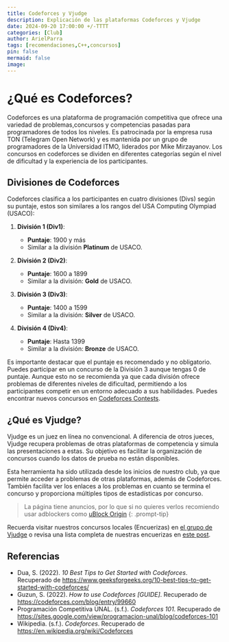 ```yaml
---
title: Codeforces y Vjudge
description: Explicación de las plataformas Codeforces y Vjudge
date: 2024-09-20 17:00:00 +/-TTTT
categories: [Club]
author: ArielParra 
tags: [recomendaciones,C++,concursos]
pin: false
mermaid: false
image:
---
```


# ¿Qué es Codeforces?

Codeforces es una plataforma de programación competitiva que ofrece una variedad de problemas,concursos y competencias pasadas para programadores de todos los niveles. Es patrocinada por la empresa rusa TON (Telegram Open Network) y es mantenida por un grupo de programadores de la Universidad ITMO, liderados por Mike Mirzayanov. Los concursos en codeforces se dividen en diferentes categorías según el nivel de dificultad y la experiencia de los participantes.

## Divisiones de Codeforces

Codeforces clasifica a los participantes en cuatro divisiones (Divs) según su puntaje, estos son similares a los rangos del  USA Computing Olympiad (USACO):

1. **División 1 (Div1)**: 
   - **Puntaje**: 1900 y más
   - Similar a la división **Platinum** de USACO. 

2. **División 2 (Div2)**: 
   - **Puntaje**: 1600 a 1899
   - Similar a la división: **Gold** de USACO. 

3. **División 3 (Div3)**: 
   - **Puntaje**: 1400 a 1599
   - Similar a la división: **Silver** de USACO.
   
4. **División 4 (Div4)**: 
   - **Puntaje**: Hasta 1399
   - Similar a la división: **Bronze** de USACO. 

Es importante destacar que el puntaje es recomendado y no obligatorio. Puedes participar en un concurso de la División 3 aunque tengas 0 de puntaje. Aunque esto no se recomienda ya que cada división ofrece problemas de diferentes niveles de dificultad, permitiendo a los participantes competir en un entorno adecuado a sus habilidades. Puedes encontrar nuevos concursos en [Codeforces Contests](https://codeforces.com/contests).

## ¿Qué es Vjudge?

Vjudge es un juez en línea no convencional. A diferencia de otros jueces, Vjudge recupera problemas de otras plataformas de competencia y simula las presentaciones a estas. Su objetivo es facilitar la organización de concursos cuando los datos de prueba no están disponibles.

Esta herramienta ha sido utilizada desde los inicios de nuestro club, ya que permite acceder a problemas de otras plataformas, además de Codeforces. También facilita ver los enlaces a los problemas en cuanto se termina el concurso y proporciona múltiples tipos de estadísticas por concurso.

> La página tiene anuncios, por lo que si no quieres verlos recomiendo usar adblockers como [uBlock Origin](https://ublockorigin.com/es)
{: .prompt-tip}

Recuerda visitar nuestros concursos locales (Encuerizas) en [el grupo de Vjudge](https://vjudge.net/group/gallos#contests-anchor) o revisa una lista completa de nuestras encuerizas en [este post](https://cpc-gallos.github.io/blog/Encuerizas/).

## Referencias 

- Dua, S. (2022). *10 Best Tips to Get Started with Codeforces*. Recuperado de <https://www.geeksforgeeks.org/10-best-tips-to-get-started-with-codeforces/>
- Guzun, S. (2022). *How to use Codeforces [GUIDE]*. Recuperado de <https://codeforces.com/blog/entry/99660>
- Programación Competitiva UNAL. (s.f.). *Codeforces 101*. Recuperado de <https://sites.google.com/view/programacion-unal/blog/codeforces-101>
- Wikipedia. (s.f.). *Codeforces*. Recuperado de <https://en.wikipedia.org/wiki/Codeforces>